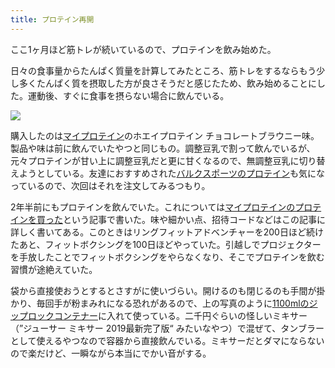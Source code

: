 ```yaml
---
title: プロテイン再開
---
```

ここ1ヶ月ほど筋トレが続いているので、プロテインを飲み始めた。

日々の食事量からたんぱく質量を計算してみたところ、筋トレをするならもう少し多くたんぱく質を摂取した方が良さそうだと感じたため、飲み始めることにした。運動後、すぐに食事を摂らない場合に飲んでいる。

![](https://lh3.googleusercontent.com/docs/ADP-6oFq_jhrNXU0pdraseTRxEiFvvR99M18atJQ5DaQkNGxKfvVQIKnQJ4rY1oUyQhU-Ynx-O0u0SkytAjTl9FcuWuQ_CGwz6Hj6XSVXaPDJTbz8bIfmfTmMwRKdJWJRCyPinIypi7_oV-N39HbMOIPRlwxkRTT3unQGHF4Bz2lkKOdRAAUsqf4Sne81crRgwipemJbYhUovrFnyGACLGWDqVlUwxRJVwQDaUMkxP-kpO0V9KVDHE-9KiEe9NjWYkcvLNLMMR3FRbuKxC67d7yy5tbvK17snRWIdt1rPtZ0ov3XkLlqLaXE6wlduDOA8QFL4oiNmAKzTafKhSIFH0K6ZhBuLKB08_Sv751xrn5NUO2yA2QqTa0wBZGQ7E1R6M2qx2q3qCtlYftqze_DxV8kOCoRovlTxJempa_OmUzBrmsm5m7kJKzkRam8zduikhxPKas82ICLmSGcJQFxHY-tl8r-jZg0myTCoLR7jhIGCh6eMCXsuVf6O_-nwfnVllmb2ZAT__QcRsf8H3n5BzpFv9js4GQy4WVg0JXDuUSCmYLekfQvHcov4Sm9TV_kxZ1NPaCPzxHgszm8n_BGD8OlULJzMXhLHeb5sQXCwZAWQypTQR4UZLrIEAnzUxIFCFQRNZ3yktDUP4u3NtQD4VjXJfV5tfG0GcFSoyCNx1FWDv3JTDQLP4cVj9Z6uY9VO4OFstlFsx8JMZ8vwfnVV3mHPs_LIdQ_xf0IUp4fywxxB4x2wS0AeQqmcqVJJTiCWIJ_qnQ3VkdCmN22Tr6WRC1vUu2WWHOG09Sda1i2iHLLd4MFvHWO1cyrw5tj9dBg9W8E2YnA55P_lkcWBzfZXzckLJWuwNxQfDus6-1HB9bEBenShQLyJ_3q0m5bJk8ycy0XuQyKGyuKXyGNinRvmIaveWhCqgh7Tgd9PVnlKyRAXQbqJZSV2lU2Nlub4FbJvEMkI4XdC-bEXq2HT-dSWPGGxZ_8jmttGke4GpZmtUtMEC-KyC25R9HkRIsUwB-QtUfvE66ZZ-eVUi4MPW6UkhgbgelyJotVWSYk8E5nIFjLRKJgapvdBjUQn6MsxuZ0r9anEN810mfC-NuNdEtbBEhpKfd82TGe3ouWvmQAmImrDbO67NNpFRbERUTVhRuscJlA98eXsopFfSZiPBC6MNFG1Bygrz-Pan7t4ZOKJXZi2CINvrL6V3gR_Cm2P3V7IUbQRhQ-QE_LlFbLt6OsTThNVY0PpOkMJtidYVqjOQh9NIgrnOcu)

購入したのは[マイプロテイン](https://www.myprotein.jp/)のホエイプロテイン チョコレートブラウニー味。製品や味は前に飲んでいたやつと同じもの。調整豆乳で割って飲んでいるが、元々プロテインが甘い上に調整豆乳だと更に甘くなるので、無調整豆乳に切り替えようとしている。友達におすすめされた[バルクスポーツのプロテイン](https://www.amazon.co.jp/dp/B086JSPKT3)も気になっているので、次回はそれを注文してみるつもり。

2年半前にもプロテインを飲んでいた。これについては[マイプロテインのプロテインを買った](https://r7kamura.com/articles/2020-02-17-my-protein)という記事で書いた。味や細かい点、招待コードなどはこの記事に詳しく書いてある。このときはリングフィットアドベンチャーを200日ほど続けたあと、フィットボクシングを100日ほどやっていた。引越しでプロジェクターを手放したことでフィットボクシングをやらなくなり、そこでプロテインを飲む習慣が途絶えていた。

袋から直接使おうとするとさすがに使いづらい。開けるのも閉じるのも手間が掛かり、毎回手が粉まみれになる恐れがあるので、上の写真のように[1100mlのジップロックコンテナー](https://www.amazon.co.jp/dp/B01B7N6FXY)に入れて使っている。二千円ぐらいの怪しいミキサー（”ジューサー ミキサー 2019最新完了版“ みたいなやつ）で混ぜて、タンブラーとして使えるやつなので容器から直接飲んでいる。ミキサーだとダマにならないので楽だけど、一瞬ながら本当にでかい音がする。

